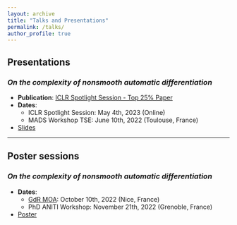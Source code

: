 ```yaml
---
layout: archive
title: "Talks and Presentations"
permalink: /talks/
author_profile: true
---
```


## Presentations

### *On the complexity of nonsmooth automatic differentiation*
- **Publication**: [ICLR Spotlight Session - Top 25% Paper](https://iclr.cc/virtual/2023/poster/11867)
- **Dates**:
  - ICLR Spotlight Session: May 4th, 2023 (Online)
  - MADS Workshop TSE: June 10th, 2022 (Toulouse, France)
- [Slides]()

---

## Poster sessions

### *On the complexity of nonsmooth automatic differentiation*
- **Dates**:
  - [GdR MOA](https://gdrmoa.math.cnrs.fr): October 10th, 2022 (Nice, France)
  - PhD ANITI Workshop: November 21th, 2022 (Grenoble, France)
- [Poster](https://github.com/ryanboustany/ryanboustany.github.io/files/Poster_nonsmooth_AD.pdf)
